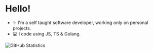 # Hello!

- ✨ I'm a self taught software developer, working only on personal projects.
- 💻 I code using JS, TS & Golang.


![GitHub Statistics](https://github-readme-stats.vercel.app/api?username=arlomoretti&show_icons=true&hide_border=true&theme=nord )

<!---
arcccan/arcccan is a ✨ special ✨ repository because its `README.md` (this file) appears on your GitHub profile.
You can click the Preview link to take a look at your changes.
--->
